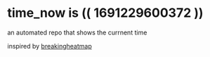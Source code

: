 # time_now is (( 1691229600372 ))

an automated repo that shows the currnent time

inspired by [breakingheatmap](https://github.com/breakingheatmap/breakingheatmap)